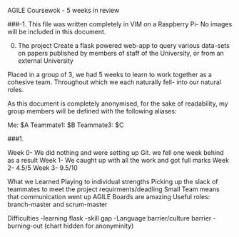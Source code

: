 AGILE Coursewok - 5 weeks in review

###-1. This file was written completely in VIM on a Raspberry Pi- No images will be included in this document.

0. The project
Create a flask powered web-app to query various data-sets on papers published by members of staff of the University, or from an external University

Placed in a group of 3, we had 5 weeks to learn to work together as a cohesive team. Throughout which we each naturally fell- into our natural roles.


As this document is completely anonymised, for the sake of readability, my group members will be defined with the
following aliases:

Me:		 $A
Teammate1:	 $B
Teammate3:	 $C


###1.













Week 0- We did nothing and were setting up Git. we fell one week behind as a result
Week 1- We caught up with all the work and got full marks
Week 2- 4.5/5
Week 3- 9.5/10

What we Learned
	Playing to individual strengths
	Picking up the slack of teammates to meet the project requirments/deadling
	Small Team means that communication went up
	AGILE Boards are amazing
	Useful roles: branch-master and scrum-master
		



Difficulties
	-learning flask
	-skill gap
	-Language barrier/culture barrier
	-burning-out (chart hidden for anonyminity)

